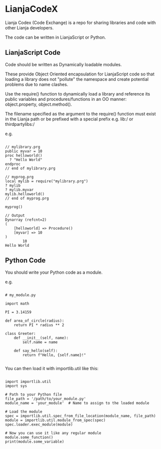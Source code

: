 # LianjaCodeX

Lianja Codex (Code Exchange) is a repo for sharing libraries and code with other Lianja developers.

The code can be written in LianjaScript or Python.

## LianjaScript Code

Code should be written as Dynamically loadable modules. 

These provide Object Oriented encapsulation for LianjaScript code so that loading a library does not "pollute" the namespace and create potential problems due to name clashes.

Use the require() function to dynamically load a library and reference its public variables and procedures/functions in an OO manner: object.property, object.method().

The filename specified as the argument to the require() function must exist in the Lianja path or be prefixed with a special prefix e.g. lib:/ or thirdpartylibs:/

e.g.

<pre><code>
// mylibrary.prg
public myvar = 10
proc helloworld()
  ? "Hello World"
endproc
// end of mylibrary.prg
 
// myprog.prg
local mylib = require("mylibrary.prg")
? mylib
? mylib.myvar
mylib.helloworld()
// end of myprog.prg
 
myprog()
 
// Output
Dynarray (refcnt=2)
(
    [helloworld] => Procedure()
    [myvar] => 10
)
        10
Hello World
</code></pre>

## Python Code

You should write your Python code as a module.

e.g.

<pre><code>
# my_module.py

import math

PI = 3.14159

def area_of_circle(radius):
    return PI * radius ** 2

class Greeter:
    def __init__(self, name):
        self.name = name

    def say_hello(self):
        return f"Hello, {self.name}!"

</code></pre>

You can then load it with importlib.util like this:

<pre><code>
import importlib.util
import sys

# Path to your Python file
file_path = '/path/to/your_module.py'
module_name = 'your_module'  # Name to assign to the loaded module

# Load the module
spec = importlib.util.spec_from_file_location(module_name, file_path)
module = importlib.util.module_from_spec(spec)
spec.loader.exec_module(module)

# Now you can use it like any regular module
module.some_function()
print(module.some_variable)
</code></pre>
